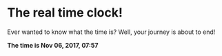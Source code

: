 # The real time clock!

Ever wanted to know what the time is? Well, your journey is about to end!

**The time is Nov 06, 2017, 07:57**